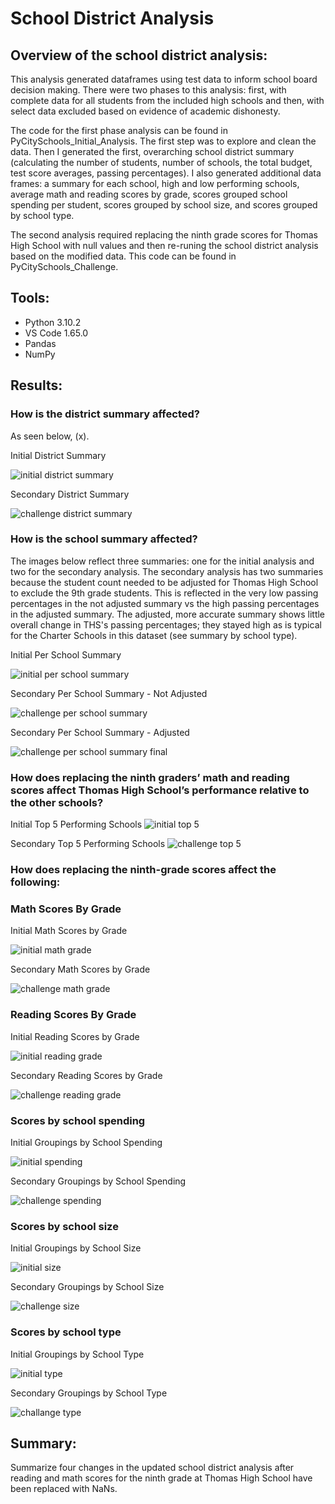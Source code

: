 # School District Analysis
## Overview of the school district analysis: 

This analysis generated dataframes using test data to inform school board decision making. There were two phases to this analysis: first, with complete data for all students from the included high schools and then, with select data excluded based on evidence of academic dishonesty. 

The code for the first phase analysis can be found in PyCitySchools_Initial_Analysis. The first step was to explore and clean the data. Then I generated the first, overarching school district summary (calculating the number of students, number of schools, the total budget, test score averages, passing percentages). I also generated additional data frames: a summary for each school, high and low performing schools, average math and reading scores by grade, scores grouped school spending per student, scores grouped by school size, and scores grouped by school type. 

The second analysis required replacing the ninth grade scores for Thomas High School with null values and then re-runing the school district analysis based on the modified data. This code can be found in PyCitySchools_Challenge. 

## Tools:
* Python 3.10.2
* VS Code 1.65.0
* Pandas
* NumPy

## Results: 

### How is the district summary affected?

As seen below, (x). 

Initial District Summary

![initial district summary](/Resources/initial_district_summary.png)

Secondary District Summary 

![challenge district summary](Resources/formatted_challenge_district_summary.png)

### How is the school summary affected?

The images below reflect three summaries: one for the initial analysis and two for the secondary analysis. The secondary analysis has two summaries because the student count needed to be adjusted for Thomas High School to exclude the 9th grade students. This is reflected in the very low passing percentages in the not adjusted summary vs the high passing percentages in the adjusted summary. The adjusted, more accurate summary shows little overall change in THS's passing percentages; they stayed high as is typical for the Charter Schools in this dataset (see summary by school type). 

Initial Per School Summary 

![initial per school summary](/Resources/initial_perschool_summary.png)

Secondary Per School Summary - Not Adjusted  

![challenge per school summary](Resources/challenge_perschool_not_adj.png)

Secondary Per School Summary - Adjusted 

![challenge per school summary final](Resources/challenge_perschool_adjusted.png)

### How does replacing the ninth graders’ math and reading scores affect Thomas High School’s performance relative to the other schools?

Initial Top 5 Performing Schools
![initial top 5](/Resources/initial_top_5.png)

Secondary Top 5 Performing Schools 
![challenge top 5](/Resources/challenge_top_5.png)

### How does replacing the ninth-grade scores affect the following:


### Math Scores By Grade
  
Initial Math Scores by Grade 

![initial math grade](/Resources/init_grade_math.png)

Secondary Math Scores by Grade 

![challenge math grade](/Resources/challenge_grade_math.png)

### Reading Scores By Grade

Initial Reading Scores by Grade 

![initial reading grade](/Resources/init_grade_read.png)

Secondary Reading Scores by Grade 

![challenge reading grade](/Resources/challenge_grade_read.png)

### Scores by school spending

Initial Groupings by School Spending

![initial spending](/Resources/init_spending.png)

Secondary Groupings by School Spending 

![challenge spending](/Resources/challenge_spending.png)

### Scores by school size

Initial Groupings by School Size 

![initial size](/Resources/init_size.png)

Secondary Groupings by School Size 

![challenge size](/Resources/challenge_size.png)

### Scores by school type

Initial Groupings by School Type 

![initial type](/Resources/init_type.png)

Secondary Groupings by School Type 

![challange type](/Resources/challenge_type.png)


## Summary: 

Summarize four changes in the updated school district analysis after reading and math scores for the ninth grade at Thomas High School have been replaced with NaNs.
